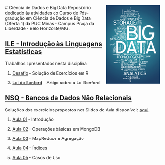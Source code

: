 <img src="/zImagens/word-cloud-big-data-1.jpg" align="right" width="35%" height="35%"/>
# Ciência de Dados e Big Data
Repositório dedicado às atividades do Curso de Pós-gradução em Ciência de Dados e Big Data (Oferta 1) da PUC Minas - Campus Praça da Liberdade - Belo Horizonte/MG.

## [ILE - Introdução às Linguagens Estatísticas](LinguagensEstatisticas)
Trabalhos apresentados nesta disciplina

1. [Desafio](LinguagensEstatisticas/Desafio) - Solução de Exercícios em R

2. [Lei de Benford](LinguagensEstatisticas/ArtigoLeiDeBenford) - Artigo sobre a Lei Benford


## [NSQ - Bancos de Dados Não Relacionais](NoSQL)
Soluções dos exercícios propostos nos Slides de Aula disponíveis [aqui](https://github.com/gcouti/nosql-class "GitHub Gabriel - gcouti").

1. [Aula 01](NoSQL/Aula01) - Introdução

2. [Aula 02](NoSQL/Aula02) - Operações básicas em MongoDB

3. [Aula 03](NoSQL/Aula03) - MapReduce e Agregação

4. [Aula 04](NoSQL/Aula04) - Índices

5. [Aula 05](NoSQL/Aula05) - Casos de Uso




